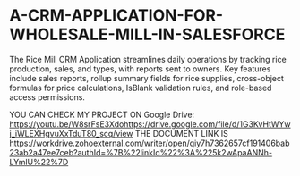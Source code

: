 # A-CRM-APPLICATION-FOR-WHOLESALE-MILL-IN-SALESFORCE
The Rice Mill CRM Application streamlines daily operations by tracking rice production, sales, and types, with reports sent to owners. Key features include sales reports, rollup summary fields for rice supplies, cross-object formulas for price calculations, IsBlank validation rules, and role-based access permissions.

YOU CAN CHECK MY PROJECT ON Google Drive:
     https://youtu.be/W8srFsE3Xdohttps://drive.google.com/file/d/1G3KvHtWYwj_iWLEXHgvuXxTduT80_scq/view
THE DOCUMENT LINK IS
https://workdrive.zohoexternal.com/writer/open/qiy7h7362657cf191406bab23ab2a47ee7ceb?authId=%7B%22linkId%22%3A%225k2wApaANNh-LYmlU%22%7D
